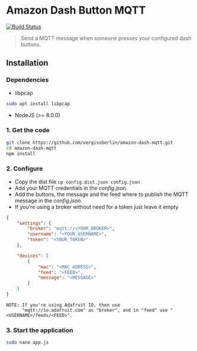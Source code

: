 # Amazon Dash Button MQTT

[![Build Status](https://travis-ci.org/vergissberlin/amazon-dash-mqtt.svg?branch=master)](https://travis-ci.org/vergissberlin/amazon-dash-mqtt)

> Send a MQTT message when someone presses your configured dash buttons.

## Installation

### Dependencies

- libpcap
```bash
sudo apt install libpcap
```
- NodeJS (>= 8.0.0)

### 1. Get the code

```bash
git clone https://github.com/vergissberlin/amazon-dash-mqtt.git
cd amazon-dash-mqtt
npm install
```

### 2. Configure

- Copy the dist file ```cp config.dist.json config.json```
- Add your MQTT credentials in the *config.json*.
- Add the buttons, the message and the feed where to publish the MQTT message in the *config.json*.
- If you're using a broker without need for a token just leave it empty

```json
{
    "settings": {
        "broker": "mqtt://<YOUR_BROKER>",
        "username": "<YOUR_USERNAME>",
        "token": "<YOUR_TOKEN>"
    },

    "devices": [
        {
            "mac": "<MAC_ADRESS>",
            "feed": "<FEED>",
            "message": "<MESSAGE>"
        }
    ]
}
```

    NOTE: If you're using Adafruit IO, then use
          "mqtt://io.adafruit.com" as "broker", and in "feed" use "<USERNAME>/feeds/<FEED>".

### 3. Start the application

```bash
sudo nano app.js
```
